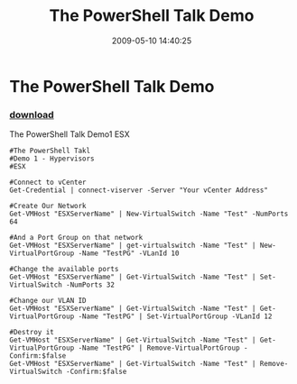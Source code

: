 ﻿---
pid:            1087
parent:         0
children:       
poster:         Cody Bunch
title:          The PowerShell Talk Demo
date:           2009-05-10 14:40:25
description:    The PowerShell Talk Demo1 ESX
format:         posh
---

# The PowerShell Talk Demo

### [download](1087.ps1)  

The PowerShell Talk Demo1 ESX

```posh
#The PowerShell Takl
#Demo 1 - Hypervisors
#ESX

#Connect to vCenter
Get-Credential | connect-viserver -Server "Your vCenter Address"

#Create Our Network
Get-VMHost "ESXServerName" | New-VirtualSwitch -Name "Test" -NumPorts 64

#And a Port Group on that network
Get-VMHost "ESXServerName" | get-virtualswitch -Name "Test" | New-VirtualPortGroup -Name "TestPG" -VLanId 10

#Change the available ports
Get-VMHost "ESXServerName" | Get-VirtualSwitch -Name "Test" | Set-VirtualSwitch -NumPorts 32

#Change our VLAN ID
Get-VMHost "ESXServerName" | Get-VirtualSwitch -Name "Test" | Get-VirtualPortGroup -Name "TestPG" | Set-VirtualPortGroup -VLanId 12

#Destroy it
Get-VMHost "ESXServerName" | Get-VirtualSwitch -Name "Test" | Get-VirtualPortGroup -Name "TestPG" | Remove-VirtualPortGroup -Confirm:$false
Get-VMHost "ESXServerName" | Get-VirtualSwitch -Name "Test" | Remove-VirtualSwitch -Confirm:$false
```
